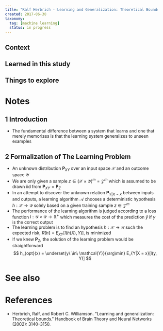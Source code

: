 ```yaml
---
title: "Ralf Herbrich - Learning and Generalization: Theoretical Bounds (2001)"
created: 2017-06-30
taxonomy:
  tag: [machine learning]
  status: in progress
---
```


## Context

## Learned in this study

## Things to explore

# Notes
## 1 Introduction
* The fundamental difference between a system that learns and one that merely memorizes is that the learning system generalizes to unseen examples

## 2 Formalization of The Learning Problem
* An unknown distribution $\mathbf{P}_{XY}$ over an input space $\mathcal{X}$ and an outcome space $\mathcal{Y}$
* We are only given a sample $z \in (\mathcal{X} \times \mathcal{Y})^m = \mathcal{Z}^m$ which is assumed to be drawn iid from $\mathbf{P}_{XY} = \mathbf{P}_Z$
* In an attempt to discover the unknown relation $\mathbf{P}_{Y|X = x}$ between inputs and outputs, a learning algorithm $\mathcal{A}$ chooses a deterministic hypothesis $h: \mathcal{X} \rightarrow \mathcal{Y}$ solely based on a given training sample $z \in \mathcal{Z}^m$
* The performance of the learning algorithm is judged according to a loss function $l: \mathcal{Y} \times \mathcal{Y} \rightarrow \mathbb{R}^+$ which measures the cost of the prediction $\hat{y}$ if $y$ is the correct output
* The learning problem is to find an hypothesis $h: \mathcal{X} \rightarrow \mathcal{Y}$ such the expected risk, $R[h] = E_{XY}[l(h(X), Y)]$, is minimized
* If we knew $\mathbf{P}_Z$, the solution of the learning problem would be straightforward
$$
h_{opt}(x) = \underset{y\ \in\ \mathcal{Y}}{\arg\min} E_{Y|X = x}[l(y, Y)]
$$

# See also

# References
* Herbrich, Ralf, and Robert C. Williamson. "Learning and generalization: Theoretical bounds." Handbook of Brain Theory and Neural Networks (2002): 3140-3150.
